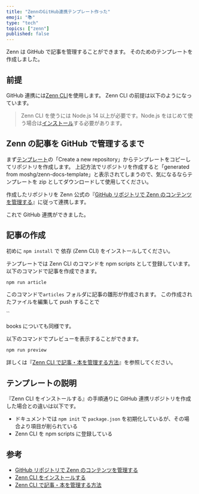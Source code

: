 ```yaml
---
title: "ZennのGitHub連携テンプレート作った"
emoji: "📚"
type: "tech"
topics: ["zenn"]
published: false
---
```


Zenn は GitHub で記事を管理することができます。
そのためのテンプレートを作成しました。

## 前提

GitHub 連携には[Zenn CLI](https://zenn.dev/zenn/articles/install-zenn-cli)を使用します。
Zenn CLI の前提は以下のようになっています。

> Zenn CLI を使うには Node.js 14 以上が必要です。Node.js をはじめて使う場合は[インストール](https://nodejs.org/ja)する必要があります。

## Zenn の記事を GitHub で管理するまで

まず[テンプレート](https://github.com/moshg/zenn-docs-template)の「Create a new repository」からテンプレートをコピーしてリポジトリを作成します。
上記方法でリポジトリを作成すると「generated from moshg/zenn-docs-template」と表示されてしまうので、気になるならテンプレートを zip としてダウンロードして使用してください。

作成したリポジトリを Zenn 公式の『[GitHub リポジトリで Zenn のコンテンツを管理する](https://zenn.dev/zenn/articles/connect-to-github#github%E3%81%A8%E3%81%AE%E9%80%A3%E6%90%BA%E6%89%8B%E9%A0%86)』に従って連携します。

これで GitHub 連携ができました。

## 記事の作成

初めに `npm install` で 依存 (Zenn CLI) をインストールしてください。

テンプレートでは Zenn CLI のコマンドを npm scripts として登録しています。
以下のコマンドで記事を作成できます。

```sh
npm run article
```

このコマンドで`articles` フォルダに記事の雛形が作成されます。
この作成されたファイルを編集して push することで

``

books についても同様です。

以下のコマンドでプレビューを表示することができます。

```sh
npm run preview
```

詳しくは『[Zenn CLI で記事・本を管理する方法](https://zenn.dev/zenn/articles/zenn-cli-guide)』を参照してください。

## テンプレートの説明

『Zenn CLI をインストールする』の手順通りに GitHub 連携リポジトリを作成した場合との違いは以下です。

- ドキュメントでは `npm init` で `package.json` を初期化しているが、その場合より項目が削られている
- Zenn CLI を npm scripts に登録している

## 参考

- [GitHub リポジトリで Zenn のコンテンツを管理する](https://zenn.dev/zenn/articles/connect-to-github)
- [Zenn CLI をインストールする](https://zenn.dev/zenn/articles/install-zenn-cli)
- [Zenn CLI で記事・本を管理する方法](https://zenn.dev/zenn/articles/zenn-cli-guide)

